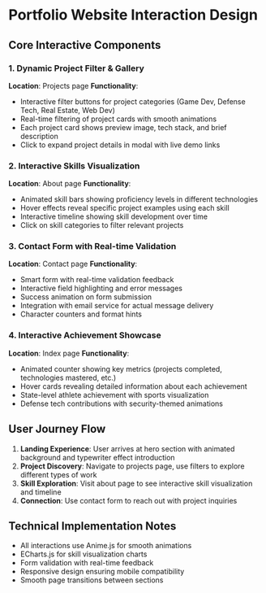 # Portfolio Website Interaction Design

## Core Interactive Components

### 1. Dynamic Project Filter & Gallery
**Location**: Projects page
**Functionality**: 
- Interactive filter buttons for project categories (Game Dev, Defense Tech, Real Estate, Web Dev)
- Real-time filtering of project cards with smooth animations
- Each project card shows preview image, tech stack, and brief description
- Click to expand project details in modal with live demo links

### 2. Interactive Skills Visualization
**Location**: About page
**Functionality**:
- Animated skill bars showing proficiency levels in different technologies
- Hover effects reveal specific project examples using each skill
- Interactive timeline showing skill development over time
- Click on skill categories to filter relevant projects

### 3. Contact Form with Real-time Validation
**Location**: Contact page
**Functionality**:
- Smart form with real-time validation feedback
- Interactive field highlighting and error messages
- Success animation on form submission
- Integration with email service for actual message delivery
- Character counters and format hints

### 4. Interactive Achievement Showcase
**Location**: Index page
**Functionality**:
- Animated counter showing key metrics (projects completed, technologies mastered, etc.)
- Hover cards revealing detailed information about each achievement
- State-level athlete achievement with sports visualization
- Defense tech contributions with security-themed animations

## User Journey Flow

1. **Landing Experience**: User arrives at hero section with animated background and typewriter effect introduction
2. **Project Discovery**: Navigate to projects page, use filters to explore different types of work
3. **Skill Exploration**: Visit about page to see interactive skill visualization and timeline
4. **Connection**: Use contact form to reach out with project inquiries

## Technical Implementation Notes

- All interactions use Anime.js for smooth animations
- ECharts.js for skill visualization charts
- Form validation with real-time feedback
- Responsive design ensuring mobile compatibility
- Smooth page transitions between sections